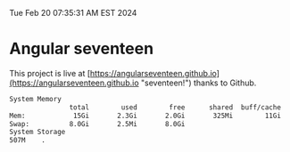 Tue Feb 20 07:35:31 AM EST 2024

# Angular seventeen


This project is live at [https://angularseventeen.github.io](https://angularseventeen.github.io "seventeen!") thanks to Github.

```bash
System Memory
               total        used        free      shared  buff/cache   available
Mem:            15Gi       2.3Gi       2.0Gi       325Mi        11Gi        12Gi
Swap:          8.0Gi       2.5Mi       8.0Gi
System Storage
507M	.
```
```bash

